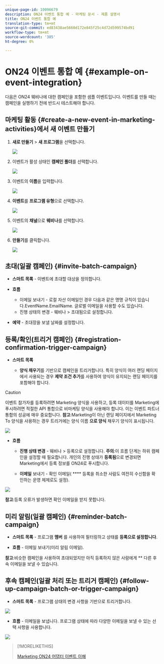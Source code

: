 ```yaml
---
unique-page-id: 10096679
description: ON24 이벤트 통합 예 - 마케팅 문서 - 제품 설명서
title: ON24 이벤트 통합 예
translation-type: tm+mt
source-git-commit: ed83438ae5660d172e845f25c4d72d599574bd91
workflow-type: tm+mt
source-wordcount: '385'
ht-degree: 0%

---
```



# ON24 이벤트 통합 예 {#example-on-event-integration}

다음은 ON24 웨비나에 대한 캠페인을 포함한 샘플 이벤트입니다. 이벤트를 만들 때는 캠페인을 실행하기 전에 반드시 테스트해야 합니다.

## 마케팅 활동 {#create-a-new-event-in-marketing-activities}에서 새 이벤트 만들기

1. **새로 만들기** > **새 프로그램**&#x200B;을 선택합니다.

   ![](assets/image2015-12-22-15-3a35-3a15.png)

1. 이벤트가 활성 상태인 **캠페인 폴더**&#x200B;를 선택합니다.

   ![](assets/image2015-12-22-15-3a39-3a51.png)

1. 이벤트의 **이름**&#x200B;을 입력합니다.

   ![](assets/image2015-12-22-15-3a43-3a4.png)

1. **이벤트**&#x200B;를 **프로그램 유형**&#x200B;으로 선택합니다.

   ![](assets/image2015-12-22-15-3a44-3a41.png)

1. 이벤트의 **채널**&#x200B;으로 **웨비나**&#x200B;를 선택합니다.

   ![](assets/image2015-12-22-15-3a46-3a34.png)

1. **만들기**&#x200B;를 클릭합니다.

   ![](assets/image2015-12-22-15-3a48-3a20.png)

## 초대(일괄 캠페인) {#invite-batch-campaign}

* **스마트 목록**  - 이벤트에 초대할 대상을 정의합니다.
* **흐름**

   * 이메일 보내기 - 로컬 자산 이메일인 경우 다음과 같은 명명 규칙이 있습니다.EventName.EmailName. 글로벌 이메일을 사용할 수도 있습니다.
   * 진행 상태의 변경 - 웨비나 > 초대됨으로 설정합니다.

* **예약**  - 초대장을 보낼 날짜를 설정합니다.

## 등록/확인(트리거 캠페인) {#registration-confirmation-trigger-campaign}

* **스마트 목록**

   * **양식 채우기**&#x200B;를 기반으로 캠페인을 트리거합니다. 특히 양식이 여러 랜딩 페이지에서 사용되는 경우 **제약 조건 추가**&#x200B;를 사용하여 양식이 유지되는 랜딩 페이지를 포함해야 합니다.

>[!CAUTION]
>
>이벤트 참가자를 등록하려면 Marketing 양식을 사용하고, 등록 데이터를 Marketing에 푸시하려면 적절한 API 통합으로 비마케팅 양식을 사용해야 합니다. 이는 이벤트 파트너 통합의 성공에 매우 중요합니다. **참고**:Marketing이 아닌 랜딩 페이지에서 Marketing To 양식을 사용하는 경우 트리거에는 양식 이름 **으로 양식** 채우기 양식이 표시됩니다.

![](assets/image2015-12-22-15-3a50-3a22.png)

* **흐름**

   * **진행 상태 변경**  - 웨비나 > 등록으로 설정합니다. **주의**:이 흐름 단계는 하위 캠페인을 설정할 때 필요합니다. 개인의 진행 상태가 **등록됨**&#x200B;으로 변경되면 Marketing에서 등록 정보를 ON24로 푸시합니다.

   * **이메일**  보내기 - 확인 이메일( **** 등록을 취소한 사람도 여전히 수신함을 확인하는 운영 체제로도 설정).

![](assets/image2015-12-22-15-3a52-3a9.png)

**참고**:등록 오류가 발생하면 확인 이메일을 받지 못합니다.

## 미리 알림(일괄 캠페인) {#reminder-batch-campaign}

* **스마트 목록**  - 프로그램  **멤버** 를 사용하여 필터링하고 상태를  **등록으로 설정합니다**.

* **흐름**  - 이메일 보내기(미리 알림 이메일).

**참고**:비슷한 캠페인을 사용하여 초대되었지만 아직 등록하지 않은 사람에게  ** 다른 후속 이메일을 보낼 수 있습니다.

## 후속 캠페인(일괄 처리 또는 트리거 캠페인) {#follow-up-campaign-batch-or-trigger-campaign}

* **스마트 목록**  - 프로그램 상태의 변경 사항을 기반으로 트리거합니다.

![](assets/image2015-12-22-15-3a57-3a25.png)

* **흐름**  - 이메일을 보냅니다. 프로그램 상태에 따라 다양한 이메일을 보낼 수 있는 선택 사항을 사용합니다.

![](assets/ten.png)

>[!MORELIKETHIS]
>
>[Marketing ON24 어댑터 이벤트 이해](/help/marketo/product-docs/demand-generation/events/create-an-event/create-an-event-with-the-marketo-on24-adapter/understanding-marketo-on24-adapter-events.md)
